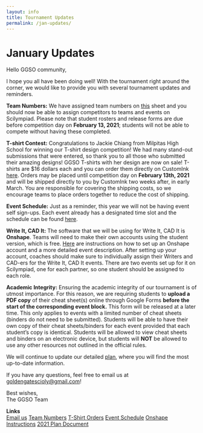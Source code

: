 ```yaml
---
layout: info
title: Tournament Updates
permalink: /jan-updates/
---
```


# January Updates

Hello GGSO community,

I hope you all have been doing well! With the tournament right around the corner, we would like to provide you with several tournament updates and reminders.

<b>Team Numbers:</b> We have assigned team numbers on <a target="_blank" href="https://docs.google.com/spreadsheets/d/15S0l71y05jJcq5jR_tgCBhPnlH0wrfs-f_nUiTHpQqs/edit?usp=sharing">this</a> sheet and you should now be able to assign competitors to teams and events on Scilympiad. Please note that student rosters and release forms are due before competition day on <b>February 13, 2021</b>; students will not be able to compete without having these completed.

<b>T-shirt Contest:</b> Congratulations to Jackie Chiang from Milpitas High School for winning our T-shirt design competition! We had many stand-out submissions that were entered, so thank you to all those who submitted their amazing designs! GGSO T-shirts with her design are now on sale! T-shirts are $16 dollars each and you can order them directly on CustomInk <a target="_blank" href="https://www.customink.com/g/nga0-00cd-6nfk">here</a>. Orders may be placed until competition day on <b>February 13th, 2021</b> and will be shipped directly to you by CustomInk two weeks after, in early March. You are responsible for covering the shipping costs, so we encourage teams to place orders together to reduce the cost of shipping.

<b>Event Schedule:</b> Just as a reminder, this year we will not be having event self sign-ups. Each event already has a designated time slot and the schedule can be found <a target="_blank" href="https://docs.google.com/spreadsheets/d/1XhhFDybp2RPfqP_s_4udwhTCQWXFlkmDZoc5O-3EYFg/edit?usp=sharing">here</a>.

<b>Write It, CAD It:</b> The software that we will be using for Write It, CAD It is <b>Onshape</b>. Teams will need to make their own accounts using the student version, which is free. <a target="_blank" href="https://docs.google.com/document/d/1mO0YaPh-shvcu6__tcI2rao-bZNPwDqEnX4w9iph3qY/edit?usp=sharing">Here</a> are instructions on how to set up an Onshape account and a more detailed event description. After setting up your account, coaches should make sure to individually assign their Writers and CAD-ers for the Write It, CAD It events. There are two events set up for it on Scilympiad, one for each partner, so one student should be assigned to each role.

<b>Academic Integrity:</b> Ensuring the academic integrity of our tournament is of utmost importance. For this reason, we are requiring students to <b>upload a PDF copy</b> of their cheat sheet(s) online through Google Forms <B>before the start of the corresponding event block.</b> This form will be released at a later time. This only applies to events with a limited number of cheat sheets (binders do not need to be submitted). Students will be able to have their own copy of their cheat sheets/binders for each event provided that each student’s copy is identical. Students will be allowed to view cheat sheets and binders on an electronic device, but students will <b>NOT</b> be allowed to use any other resources not outlined in the official rules.

We will continue to update our detailed <a target="_blank" href="https://docs.google.com/document/d/1PgulkUgZ8pOl2daWdRuLzUSWo5lmfeKH7uJjoBNgBtk/edit">plan</a>, where you will find the most up-to-date information.

If you have any questions, feel free to email us at goldengatescioly@gmail.com!

Best wishes, <br/>
The GGSO Team

**Links**
<br/>
<a class="btn btn-md btn-mid" target="_blank" href="mailto:goldengatescioly@gmail.com">Email us</a>
<a class="btn btn-md btn-mid" target="_blank" href="https://docs.google.com/spreadsheets/d/15S0l71y05jJcq5jR_tgCBhPnlH0wrfs-f_nUiTHpQqs/edit?usp=sharing">Team Numbers</a>
<a class="btn btn-md btn-mid" target="_blank" href="https://www.customink.com/g/nga0-00cd-6nfk">T-Shirt Orders</a>
<a class="btn btn-md btn-mid" target="_blank" href="https://docs.google.com/spreadsheets/d/1XhhFDybp2RPfqP_s_4udwhTCQWXFlkmDZoc5O-3EYFg/edit?usp=sharing">Event Schedule</a>
<a class="btn btn-md btn-mid" target="_blank" href="https://docs.google.com/document/d/1mO0YaPh-shvcu6__tcI2rao-bZNPwDqEnX4w9iph3qY/edit?usp=sharing">Onshape Instructions</a>
<a class="btn btn-md btn-mid" target="_blank" href="https://docs.google.com/document/d/1PgulkUgZ8pOl2daWdRuLzUSWo5lmfeKH7uJjoBNgBtk/edit">2021 Plan Document</a>